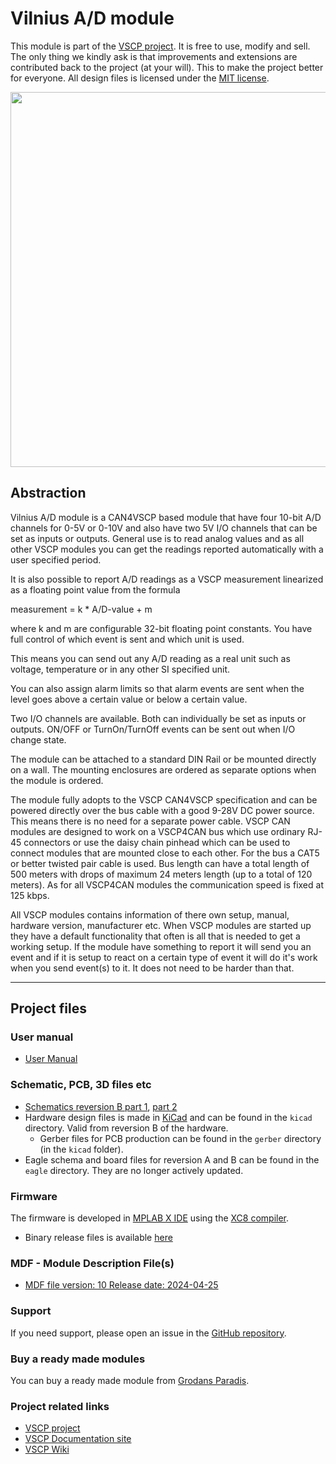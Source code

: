 # Vilnius A/D module

This module is part of the [VSCP project](https://www.vscp.org).  It is free to use, modify and sell. The only thing we kindly ask is that improvements and extensions are contributed back to the project (at your will). This to make the project better for everyone. All design files is licensed under the [MIT license](https://en.wikipedia.org/wiki/MIT_License).

<img src="http://www.grodansparadis.com/vilnius/images/vilnius2_small.png" width="600">

## Abstraction

Vilnius A/D module is a CAN4VSCP based module that have four 10-bit A/D channels for 0-5V or 0-10V and also have two 5V I/O channels that can be set as inputs or outputs. General use is to read analog values and as all other VSCP modules you can get the readings reported automatically with a user specified period.

It is also possible to report A/D readings as a VSCP measurement linearized as a floating point value from the formula

measurement = k * A/D-value + m

where k and m are configurable 32-bit floating point constants. You have full control of which event is sent and which unit is used.

This means you can send out any A/D reading as a real unit such as voltage, temperature or in any other SI specified unit.

You can also assign alarm limits so that alarm events are sent when the level goes above a certain value or below a certain value.

Two I/O channels are available. Both can individually be set as inputs or outputs. ON/OFF or TurnOn/TurnOff events can be sent out when I/O change state.

The module can be attached to a standard DIN Rail or be mounted directly on a wall. The mounting enclosures are ordered as separate options when the module is ordered.

The module fully adopts to the VSCP CAN4VSCP specification and can be powered directly over the bus cable with a good 9-28V DC power source. This means there is no need for a separate power cable. VSCP CAN modules are designed to work on a VSCP4CAN bus which use ordinary RJ-45 connectors or use the daisy chain pinhead which can be used to connect modules that are mounted close to each other. For the bus a CAT5 or better twisted pair cable is used. Bus length can have a total length of 500 meters with drops of maximum 24 meters length (up to a total of 120 meters). As for all VSCP4CAN modules the communication speed is fixed at 125 kbps.

All VSCP modules contains information of there own setup, manual, hardware version, manufacturer etc. When VSCP modules are started up they have a default functionality that often is all that is needed to get a working setup. If the module have something to report it will send you an event and if it is setup to react on a certain type of event it will do it's work when you send event(s) to it. It does not need to be harder than that. 

---

## Project files

### User manual
  * [User Manual](https://grodansparadis.github.io/can4vscp-vilnius/#)

### Schematic, PCB, 3D files etc
  * [Schematics reversion B part 1](https://raw.githubusercontent.com/grodansparadis/can4vscp-vilnius/refs/heads/master/eagle/vilnius_sch1_rev_B.png), [part 2](https://raw.githubusercontent.com/grodansparadis/can4vscp-vilnius/refs/heads/master/eagle/vilnius_sch2_rev_B.png)
 * Hardware design files is made in [KiCad](https://kicad.org) and can be found in the `kicad` directory. Valid from reversion B of the hardware.
   * Gerber files for PCB production can be found in the `gerber` directory (in the `kicad` folder).
 * Eagle schema and board files for reversion A and B can be found in the `eagle` directory. They are no longer actively updated.

 ### Firmware

 The firmware is developed in [MPLAB X IDE](https://www.microchip.com/mplab/mplab-x-ide) using the [XC8 compiler](https://www.microchip.com/mplab/compilers).

  * Binary release files is available [here](https://github.com/grodansparadis/can4vscp-vilnius/releases)

### MDF - Module Description File(s)
  * [MDF file version: 10 Release date: 2024-04-25](http://www.eurosource.se/vilnius_1.xml)

### Support
If you need support, please open an issue in the [GitHub repository](https://github.com/grodansparadis/can4vscp-vilnius/issues).

### Buy a ready made modules
You can buy a ready made module from [Grodans Paradis](http://www.grodansparadis.com).

### Project related links
  * [VSCP project](https://www.vscp.org)
  * [VSCP Documentation site](https://docs.vscp.org/)
  * [VSCP Wiki](https://github.com/grodansparadis/vscp/wiki)



